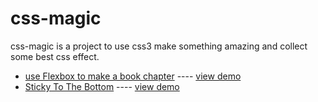 # css-magic
css-magic is a project to use css3 make something amazing and collect some best css effect.


+ [use Flexbox to make a book chapter](https://github.com/JackPu/css-magic/blob/master/css/use-flexbox-to-make-a-book-chapter.md) ---- [view demo](http://codepen.io/Jack_Pu/pen/yyqzWp)
+ [Sticky To The Bottom](https://github.com/JackPu/css-magic/blob/master/css/sticky-to-the-bootom.md) ---- [view demo](http://codepen.io/Jack_Pu/pen/zvdmzv)

